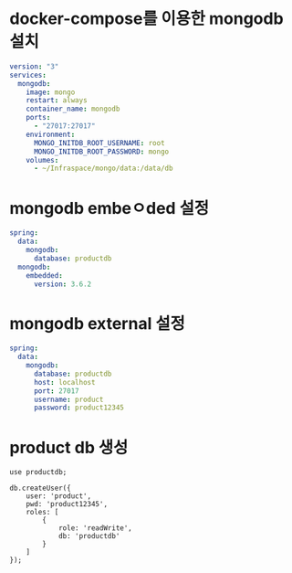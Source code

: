 # docker-compose를 이용한 mongodb 설치
```yaml
version: "3"
services:
  mongodb:
    image: mongo
    restart: always
    container_name: mongodb
    ports:
      - "27017:27017"
    environment:
      MONGO_INITDB_ROOT_USERNAME: root
      MONGO_INITDB_ROOT_PASSWORD: mongo
    volumes:
      - ~/Infraspace/mongo/data:/data/db
```


# mongodb embeㅇded 설정
```yaml
spring:
  data:
    mongodb:
      database: productdb
  mongodb:
    embedded:
      version: 3.6.2
```


# mongodb external 설정
```yaml
spring:
  data:
    mongodb:
      database: productdb
      host: localhost
      port: 27017
      username: product
      password: product12345
```


# product db 생성

```mongodb-json-query
use productdb;

db.createUser({
    user: 'product',
    pwd: 'product12345',
    roles: [
        {
            role: 'readWrite',
            db: 'productdb'
        }
    ]
});
```